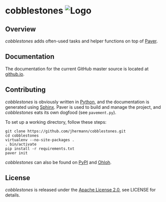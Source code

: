 # cobblestones ![Logo](https://raw.github.com/jhermann/cobblestones/master/doc/_static/cobblestones-logo-48.png)

## Overview
*cobblestones* adds often-used tasks and helper functions on top of
[Paver](https://pypi.python.org/pypi/Paver).


## Documentation

The documentation for the current GitHub master source is located at
[github.io](http://jhermann.github.io/cobblestones/).


## Contributing

*cobblestones* is obviously written in [Python](http://www.python.org/),
and the documentation is generated using [Sphinx](https://pypi.python.org/pypi/Sphinx).
Paver is used to build and manage the project, and *cobblestones* eats its own dogfood
(see `pavement.py`).

To set up a working directory, follow these steps:

    git clone https://github.com/jhermann/cobblestones.git
    cd cobblestones
    virtualenv --no-site-packages .
    . bin/activate
    pip install -r requirements.txt
    paver init

*cobblestones* can also be found on [PyPI](https://pypi.python.org/pypi/cobblestones)
and [Ohloh](https://www.ohloh.net/p/cobblestones).


## License

*cobblestones* is released under the 
[Apache License 2.0](https://www.apache.org/licenses/LICENSE-2.0.html),
see LICENSE for details.

